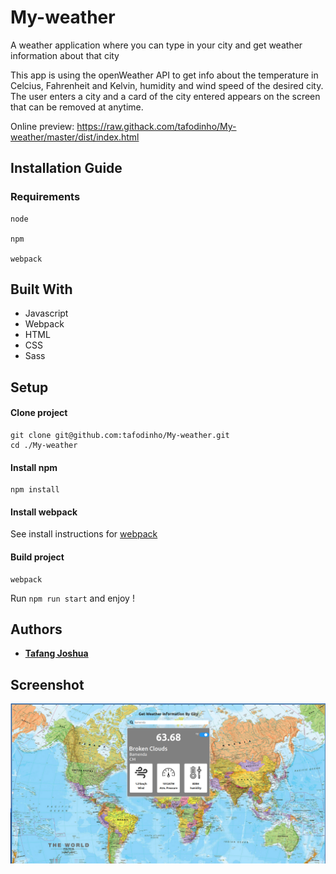 # My-weather
A weather application where you can type in your city and get weather information about that city

This app is using the openWeather API to get info about the temperature in Celcius, Fahrenheit and Kelvin, humidity and wind speed of the desired city. The user enters a city and a card of the city entered appears on the screen that can be removed at anytime.

Online preview: https://raw.githack.com/tafodinho/My-weather/master/dist/index.html

## Installation Guide
### Requirements
```
node 

npm 

webpack 

```
## Built With
 
 * Javascript
 * Webpack
 * HTML
 * CSS
 * Sass
 
## Setup
#### Clone project
```
git clone git@github.com:tafodinho/My-weather.git
cd ./My-weather
```
#### Install npm
```
npm install
```
#### Install webpack
  See install instructions for [webpack](https://webpack.js.org/guides/installation/)
#### Build project
```
webpack
```
Run `npm run start` and enjoy !

## Authors

* **[Tafang Joshua](https://github.com/tafodinho)**

## Screenshot

![screenshot](https://github.com/tafodinho/My-weather/blob/master/assets/images/Screenshot%20from%202019-11-09%2007-08-32.png)
